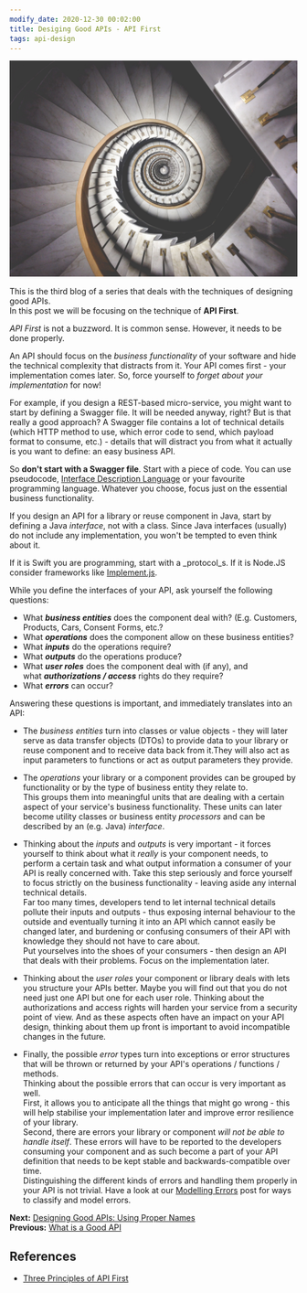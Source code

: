 ```yaml
---
modify_date: 2020-12-30 00:02:00
title: Desiging Good APIs - API First
tags: api-design
---
```


![Spiralling stairwell](/images/spiraldown.jpg)

This is the third blog of a series that deals with the techniques of designing good APIs.  
In this post we will be focusing on the technique of **API First**.

_API First_ is not a buzzword. It is common sense. 
However, it needs to be done properly.

An API should focus on the _business functionality_ of your software and hide the technical complexity that distracts from it.
Your API comes first - your implementation comes later. 
So, force yourself to _forget about your implementation_ for now!

For example, if you design a REST-based micro-service, you might want to start by defining a Swagger file. It will be needed anyway, right? But is that really a good approach?
A Swagger file contains a lot of technical details (which HTTP method to use, which error code to send, which payload format to consume, etc.) - details that will distract you from what it actually is you want to define: an easy business API.

So **don't start with a Swagger file**. Start with a piece of code. You can use pseudocode, [Interface Description Language](https://en.wikipedia.org/wiki/IDL_specification_language) or your favourite programming language. Whatever you choose, focus just on the essential business functionality.

If you design an API for a library or reuse component in Java, start by defining a Java _interface_, not with a class. Since Java interfaces (usually) do not include any implementation, you won't be tempted to even think about it.

If it is Swift you are programming, start with a _protocol_s. 
If it is Node.JS consider frameworks like [Implement.js](https://hackernoon.com/implementing-interfaces-in-javascript-with-implement-js-8746838f8caa).

While you define the interfaces of your API, ask yourself the following questions:

* What ***business entities*** does the component deal with? (E.g. Customers, Products, Cars, Consent Forms, etc.?
* What ***operations*** does the component allow on these business entities?
* What ***inputs*** do the operations require?
* What ***outputs*** do the operations produce?
* What ***user roles*** does the component deal with (if any), and what ***authorizations / access*** rights do they require?
* What ***errors*** can occur?

Answering these questions is important, and immediately translates into an API:
* The _business entities_ turn into classes or value objects - they will later serve as data transfer objects (DTOs) to provide data to your library or reuse component and to receive data back from it.They will also act as input parameters to functions or act as output parameters they provide.

* The _operations_ your library or a component provides can be grouped by functionality or by the type of business entity they relate to.  
This groups them into meaningful units that are dealing with a certain aspect of your service's business functionality.
These units can later become utility classes or business entity _processors_ and can be described by an (e.g. Java) _interface_.

* Thinking about the _inputs_ and _outputs_ is very important - it forces yourself to think about what it _really_ is your component needs, to perform a certain task and what output information a consumer of your API is really concerned with.
Take this step seriously and force yourself to focus strictly on the business functionality - leaving aside any internal technical details.  
Far too many times, developers tend to let internal technical details pollute their inputs and outputs - thus exposing internal behaviour to the outside and eventually turning it into an API which cannot easily be changed later, and burdening or confusing consumers of their API with knowledge they should not have to care about.  
Put yourselves into the shoes of your consumers - then design an API that deals with their problems. Focus on the implementation later.

* Thinking about the _user roles_ your component or library deals with lets you structure your APIs better. Maybe you will find out that you do not need just one API but one for each user role.
Thinking about the authorizations and access rights will harden your service from a security point of view. And as these aspects often have an impact on your API design, thinking about them up front is important to avoid incompatible changes in the future.

* Finally, the possible _error_ types turn into exceptions or error structures that will be thrown or returned by your API's operations / functions / methods.  
Thinking about the possible errors that can occur is very important as well.  
First, it allows you to anticipate all the things that might go wrong - this will help stabilise your implementation later and improve error resilience of your library.  
Second, there are errors your library or component _will not be able to handle itself_. These errors will have to be reported to the developers consuming your component and as such become a part of your API definition that needs to be kept stable and backwards-compatible over time.  
Distinguishing the different kinds of errors and handling them properly in your API is not trivial. Have a look at our [Modelling Errors](./designing-good-apis--modelling-errors.md) post for ways to classify and model errors.

**Next:** [Designing Good APIs: Using Proper Names](./designing-good-apis--using-proper-names.md)  
**Previous:** [What is a Good API](./what-is-a-good-api.md)
## References
* [Three Principles of API First](https://medium.com/adobetech/three-principles-of-api-first-design-fa6666d9f694)
